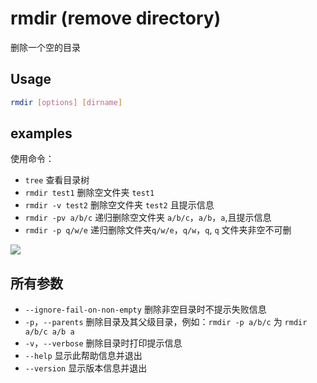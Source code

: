 # rmdir (remove directory)
删除一个空的目录

## Usage
```sh
rmdir [options] [dirname]
```
## examples
使用命令：
* `tree` 查看目录树
* `rmdir test1` 删除空文件夹 `test1`
* `rmdir -v test2` 删除空文件夹 `test2` 且提示信息
* `rmdir -pv a/b/c` 递归删除空文件夹 `a/b/c`，`a/b`，`a`,且提示信息
* `rmdir -p q/w/e` 递归删除文件夹`q/w/e`，`q/w`，`q`, `q` 文件夹非空不可删

![](http://i.imgur.com/2MGWWWu.gif)

## 所有参数
* `--ignore-fail-on-non-empty` 删除非空目录时不提示失败信息
* `-p`，`--parents` 删除目录及其父级目录，例如：`rmdir -p a/b/c` 为 `rmdir a/b/c a/b a`
* `-v`，`--verbose` 删除目录时打印提示信息
* `--help` 显示此帮助信息并退出
* `--version` 显示版本信息并退出
